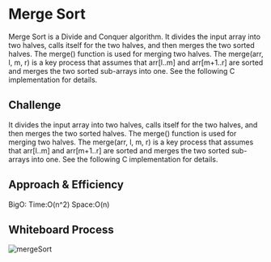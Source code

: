 # Merge Sort
<!-- Short summary or background information -->
Merge Sort is a Divide and Conquer algorithm. It divides the input array into two halves, calls itself for the two halves, and then merges the two sorted halves. The merge() function is used for merging two halves. The merge(arr, l, m, r) is a key process that assumes that arr[l..m] and arr[m+1..r] are sorted and merges the two sorted sub-arrays into one. See the following C implementation for details.

## Challenge
<!-- Description of the challenge -->
It divides the input array into two halves, calls itself for the two halves, and then merges the two sorted halves. The merge() function is used for merging two halves. The merge(arr, l, m, r) is a key process that assumes that arr[l..m] and arr[m+1..r] are sorted and merges the two sorted sub-arrays into one. See the following C implementation for details.

## Approach & Efficiency
<!-- What approach did you take? Why? What is the Big O space/time for this approach? -->
BigO:
Time:O(n^2)
Space:O(n)

## Whiteboard Process
<!-- Embedded whiteboard image -->
![mergeSort](/code-challenge26/mergeSort.png)
